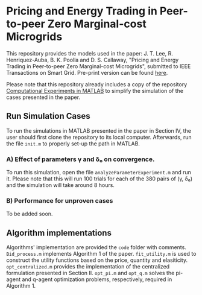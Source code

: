 # Pricing and Energy Trading in Peer-to-peer Zero Marginal-cost Microgrids

This repository provides the models used in the paper: J. T. Lee, R. Henriquez-Auba, B. K. Poolla and D. S. Callaway, "Pricing and Energy Trading in Peer-to-peer Zero Marginal-cost Microgrids", submitted to IEEE Transactions on Smart Grid. Pre-print version can be found [here](https://arxiv.org/abs/2103.13530).

Please note that this repository already includes a copy of the repository [Computational Experiments in MATLAB](https://github.com/leejt489/computational-experiment-matlab) to simplify the simulation of the cases presented in the paper.

## Run Simulation Cases

To run the simulations in MATLAB presented in the paper in Section IV, the user should first clone the repository to its local computer. Afterwards, run the file `init.m` to properly set-up the path in MATLAB.

### A) Effect of parameters γ and δ₀ on convergence.

To run this simulation, open the file `analyzeParameterExperiment.m` and run it. Please note that this will run 100 trials for each of the 380 pairs of (γ, δ₀) and the simulation will take around 8 hours.

### B) Performance for unproven cases

To be added soon.

## Algorithm implementations

Algorithms' implementation are provided the `code` folder with comments. `Bid_process.m` implements Algorithm 1 of the paper. `fit_utility.m` is used to construct the utility functions based on the price, quantity and elasiticity. `opt_centralized.m` provides the implementation of the centralized formulation presented in Section II. `opt_pi.m` and `opt_q.m` solves the pi-agent and q-agent optimization problems, respectively, required in Algorithm 1.